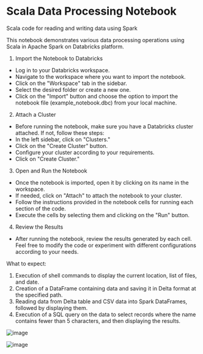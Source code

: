 # Scala Data Processing Notebook
Scala code for reading and writing data using Spark

This notebook demonstrates various data processing operations using Scala in Apache Spark on Databricks platform.

1. Import the Notebook to Databricks
  - Log in to your Databricks workspace.
  - Navigate to the workspace where you want to import the notebook.
  - Click on the "Workspace" tab in the sidebar.
  - Select the desired folder or create a new one.
  - Click on the "Import" button and choose the option to import the notebook file (example_notebook.dbc) from your local machine.
2. Attach a Cluster
  - Before running the notebook, make sure you have a Databricks cluster attached. If not, follow these steps:
  - In the left sidebar, click on "Clusters."
  - Click on the "Create Cluster" button.
  - Configure your cluster according to your requirements.
  - Click on "Create Cluster."
3. Open and Run the Notebook
  - Once the notebook is imported, open it by clicking on its name in the workspace.
  - If needed, click on "Attach" to attach the notebook to your cluster.
  - Follow the instructions provided in the notebook cells for running each section of the code.
  - Execute the cells by selecting them and clicking on the "Run" button.
4. Review the Results
  - After running the notebook, review the results generated by each cell. Feel free to modify the code or experiment with different configurations according to your needs.

What to expect:

1. Execution of shell commands to display the current location, list of files, and date.
2. Creation of a DataFrame containing data and saving it in Delta format at the specified path.
3. Reading data from Delta table and CSV data into Spark DataFrames, followed by displaying them.
4. Execution of a SQL query on the data to select records where the name contains fewer than 5 characters, and then displaying the results.



![image](https://github.com/MaxKuzaj13/ScalaDataProcessingNotebook/assets/36442113/b6610a3b-5f31-491b-8848-7327924a0e41)

![image](https://github.com/MaxKuzaj13/ScalaDataProcessingNotebook/assets/36442113/f5c06c48-9905-464c-93dc-e62fdcfea487)

